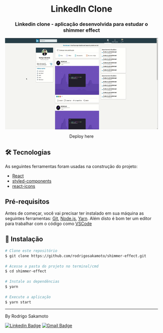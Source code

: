<h1 align="center">
	LinkedIn Clone
</h1>

<h3 align="center">Linkedin clone - aplicação desenvolvida para estudar o shimmer effect</h3>

<p align="center">
  <img align="center" src=".github/main.gif" border="0" height="300"/>
</p>
<p align="center"> 
  <a>Deploy here</a>
</p>

## 🛠 Tecnologias

As seguintes ferramentas foram usadas na construção do projeto:

- [React](https://pt-br.reactjs.org/)
- [styled-components](https://styled-components.com/)
- [react-icons](https://react-icons.github.io/react-icons/)


## Pré-requisitos

Antes de começar, você vai precisar ter instalado em sua máquina as seguintes ferramentas:
[Git](https://git-scm.com), [Node.js](https://nodejs.org/en/), [Yarn](https://classic.yarnpkg.com/lang/en/). 
Além disto é bom ter um editor para trabalhar com o código como [VSCode](https://code.visualstudio.com/)

## 💾 Instalação

```bash
# Clone este repositório
$ git clone https://github.com/rodrigosakamoto/shimmer-effect.git

# Acesse a pasta do projeto no terminal/cmd
$ cd shimmer-effect

# Instale as dependências
$ yarn

# Execute a aplicação
$ yarn start
```

---
By Rodrigo Sakamoto

[![Linkedin Badge](https://img.shields.io/badge/-Rodrigo%20Sakamoto-9146ff?style=flat-square&logo=Linkedin&logoColor=white&link=https://www.linkedin.com/in/rodrigo-sakamoto/)](https://www.linkedin.com/in/rodrigo-sakamoto/) 
[![Gmail Badge](https://img.shields.io/badge/-rodosakamoto@gmail.com-9146ff?style=flat-square&logo=Gmail&logoColor=white&link=mailto:rodosakamoto@gmail.com)](mailto:rodosakamoto@gmail.com)